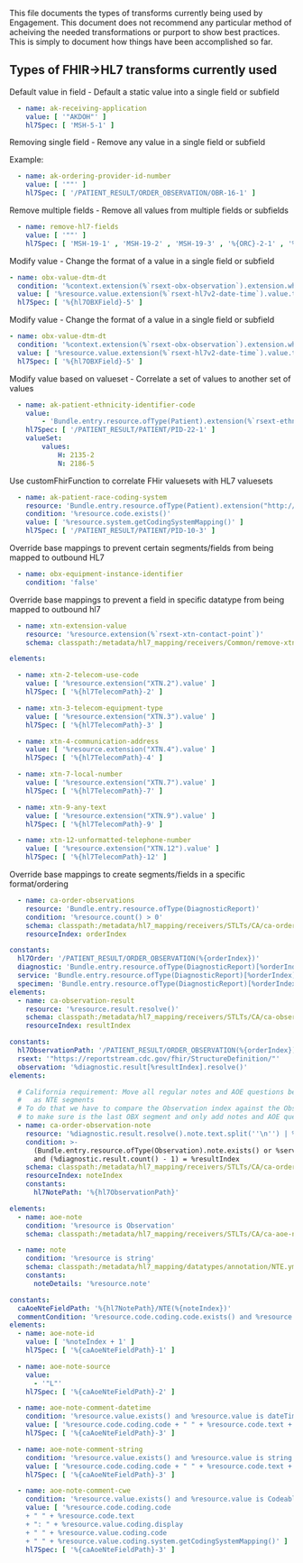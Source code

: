 This file documents the types of transforms currently being used by Engagement. This document does not recommend any particular method of acheiving the needed transformations or purport to show best practices. This is simply to document how things have been accomplished so far.

## Types of FHIR->HL7 transforms currently used

Default value in field - Default a static value into a single field or subfield

```yaml
  - name: ak-receiving-application
    value: [ '"AKDOH"' ]
    hl7Spec: [ 'MSH-5-1' ]
```
Removing single field - Remove any value in a single field or subfield

Example:
```yaml
  - name: ak-ordering-provider-id-number
    value: [ '""' ]
    hl7Spec: [ '/PATIENT_RESULT/ORDER_OBSERVATION/OBR-16-1' ]
```
Remove multiple fields - Remove all values from multiple fields or subfields
```yaml
  - name: remove-hl7-fields
    value: [ '""' ]
    hl7Spec: [ 'MSH-19-1' , 'MSH-19-2' , 'MSH-19-3' , '%{ORC}-2-1' , '%{ORC}-2-2' , '%{ORC}-2-3' , '%{ORC}-2-4' , '%{ORC}-4-1' , '%{ORC}-4-2' , '%{ORC}-4-3' , '%{ORC}-4-4' , '%{OBR}-2-1' , '%{OBR}-2-2' , '%{OBR}-2-3' , '%{OBR}-2-4' ]
```

Modify value - Change the format of a value in a single field or subfield
```yaml
- name: obx-value-dtm-dt
  condition: '%context.extension(%`rsext-obx-observation`).extension.where(url = "OBX.2").value = "DT"'
  value: [ '%resource.value.extension(%`rsext-hl7v2-date-time`).value.toString().replace("-","")' ]
  hl7Spec: [ '%{hl7OBXField}-5' ]
```
Modify value - Change the format of a value in a single field or subfield
```yaml
- name: obx-value-dtm-dt
  condition: '%context.extension(%`rsext-obx-observation`).extension.where(url = "OBX.2").value = "DT"'
  value: [ '%resource.value.extension(%`rsext-hl7v2-date-time`).value.toString().replace("-","")' ]
  hl7Spec: [ '%{hl7OBXField}-5' ]
```

Modify value based on valueset - Correlate a set of values to another set of values
```yaml
  - name: ak-patient-ethnicity-identifier-code
    value:
        - 'Bundle.entry.resource.ofType(Patient).extension(%`rsext-ethnic-group`).value.coding[0].code'
    hl7Spec: [ '/PATIENT_RESULT/PATIENT/PID-22-1' ]
    valueSet:
        values:
            H: 2135-2
            N: 2186-5
```

Use customFhirFunction to correlate FHir valuesets with HL7 valuesets
```yaml
  - name: ak-patient-race-coding-system
    resource: 'Bundle.entry.resource.ofType(Patient).extension("http://ibm.com/fhir/cdm/StructureDefinition/local-race-cd").value.coding'
    condition: '%resource.code.exists()'
    value: [ '%resource.system.getCodingSystemMapping()' ]
    hl7Spec: [ '/PATIENT_RESULT/PATIENT/PID-10-3' ]
```

Override base mappings to prevent certain segments/fields from being mapped to outbound HL7
```yaml
  - name: obx-equipment-instance-identifier
    condition: 'false'
```

Override base mappings to prevent a field in specific datatype from being mapped to outbound hl7
```yaml
  - name: xtn-extension-value
    resource: '%resource.extension(%`rsext-xtn-contact-point`)'
    schema: classpath:/metadata/hl7_mapping/receivers/Common/remove-xtn-1/XTNExtension.yml
```
```yaml
elements:

  - name: xtn-2-telecom-use-code
    value: [ '%resource.extension("XTN.2").value' ]
    hl7Spec: [ '%{hl7TelecomPath}-2' ]

  - name: xtn-3-telecom-equipment-type
    value: [ '%resource.extension("XTN.3").value' ]
    hl7Spec: [ '%{hl7TelecomPath}-3' ]

  - name: xtn-4-communication-address
    value: [ '%resource.extension("XTN.4").value' ]
    hl7Spec: [ '%{hl7TelecomPath}-4' ]

  - name: xtn-7-local-number
    value: [ '%resource.extension("XTN.7").value' ]
    hl7Spec: [ '%{hl7TelecomPath}-7' ]

  - name: xtn-9-any-text
    value: [ '%resource.extension("XTN.9").value' ]
    hl7Spec: [ '%{hl7TelecomPath}-9' ]

  - name: xtn-12-unformatted-telephone-number
    value: [ '%resource.extension("XTN.12").value' ]
    hl7Spec: [ '%{hl7TelecomPath}-12' ]
```

Override base mappings to create segments/fields in a specific format/ordering
```yaml
  - name: ca-order-observations
    resource: 'Bundle.entry.resource.ofType(DiagnosticReport)'
    condition: '%resource.count() > 0'
    schema: classpath:/metadata/hl7_mapping/receivers/STLTs/CA/ca-order-observation.yml
    resourceIndex: orderIndex
```
```yaml
constants:
  hl7Order: '/PATIENT_RESULT/ORDER_OBSERVATION(%{orderIndex})'
  diagnostic: 'Bundle.entry.resource.ofType(DiagnosticReport)[%orderIndex]'
  service: 'Bundle.entry.resource.ofType(DiagnosticReport)[%orderIndex].basedOn.resolve()'
  specimen: 'Bundle.entry.resource.ofType(DiagnosticReport)[%orderIndex].specimen.resolve()'
elements:
  - name: ca-observation-result
    resource: '%resource.result.resolve()'
    schema: classpath:/metadata/hl7_mapping/receivers/STLTs/CA/ca-observation-result.yml
    resourceIndex: resultIndex
```
```yaml
constants:
  hl7ObservationPath: '/PATIENT_RESULT/ORDER_OBSERVATION(%{orderIndex})/OBSERVATION(%{resultIndex})'
  rsext: '"https://reportstream.cdc.gov/fhir/StructureDefinition/"'
  observation: '%diagnostic.result[%resultIndex].resolve()'
elements:

  # California requirement: Move all regular notes and AOE questions between last OBX segment and SPM
  #   as NTE segments
  # To do that we have to compare the Observation index against the Observation count
  # to make sure is the last OBX segment and only add notes and AOE questions to that segment
  - name: ca-order-observation-note
    resource: '%diagnostic.result.resolve().note.text.split(''\n'') | %service.note.text.split(''\n'') | %service.supportingInfo.resolve()'
    condition: >-
      (Bundle.entry.resource.ofType(Observation).note.exists() or %service.note.exists() or %service.supportingInfo.exists())
      and (%diagnostic.result.count() - 1) = %resultIndex
    schema: classpath:/metadata/hl7_mapping/receivers/STLTs/CA/ca-order-note.yml
    resourceIndex: noteIndex
    constants:
      hl7NotePath: '%{hl7ObservationPath}'
```
```yaml
elements:
  - name: aoe-note
    condition: '%resource is Observation'
    schema: classpath:/metadata/hl7_mapping/receivers/STLTs/CA/ca-aoe-note.yml

  - name: note
    condition: '%resource is string'
    schema: classpath:/metadata/hl7_mapping/datatypes/annotation/NTE.yml
    constants:
      noteDetails: '%resource.note'
```
```yaml
constants:
  caAoeNteFieldPath: '%{hl7NotePath}/NTE(%{noteIndex})'
  commentCondition: '%resource.code.coding.code.exists() and %resource.code.text.exists()'
elements:
  - name: aoe-note-id
    value: [ '%noteIndex + 1' ]
    hl7Spec: [ '%{caAoeNteFieldPath}-1' ]

  - name: aoe-note-source
    value:
      - '"L"'
    hl7Spec: [ '%{caAoeNteFieldPath}-2' ]

  - name: aoe-note-comment-datetime
    condition: '%resource.value.exists() and %resource.value is dateTime and %commentCondition'
    value: [ '%resource.code.coding.code + " " + %resource.code.text + ": " + %resource.value.toString()' ]
    hl7Spec: [ '%{caAoeNteFieldPath}-3' ]

  - name: aoe-note-comment-string
    condition: '%resource.value.exists() and %resource.value is string and %commentCondition'
    value: [ '%resource.code.coding.code + " " + %resource.code.text + ": " + %resource.value' ]
    hl7Spec: [ '%{caAoeNteFieldPath}-3' ]

  - name: aoe-note-comment-cwe
    condition: '%resource.value.exists() and %resource.value is CodeableConcept and %commentCondition'
    value: [ '%resource.code.coding.code 
    + " " + %resource.code.text 
    + ": " + %resource.value.coding.display 
    + " " + %resource.value.coding.code 
    + " " + %resource.value.coding.system.getCodingSystemMapping()' ]
    hl7Spec: [ '%{caAoeNteFieldPath}-3' ]
```
